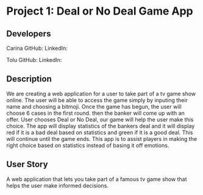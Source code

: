 # Project 1: Deal or No Deal Game App

## Developers

Carina
GitHub:
LinkedIn:

Tolu
GitHub:
LinkedIn:

## Description

We are creating a web application for a user to take part of a tv game show online. The user will be able to access the game simply by inputing their name and choosing a bitmoji. Once the game has begun, the user will choose 6 cases in the first round. then the banker will come up with an offer. User chooses Deal or No Deal, our game will help the user make this choice. The app will display statistics of the bankers deal and it will display red if it is a bad deal based on statistics and green if it is a good deal. This will continue until the game ends. This app is to assist players in making the right choice based on statistics instead of basing it off emotions.

## User Story

A web application that lets you take part of a famous tv game show that helps the user make informed decisions.
